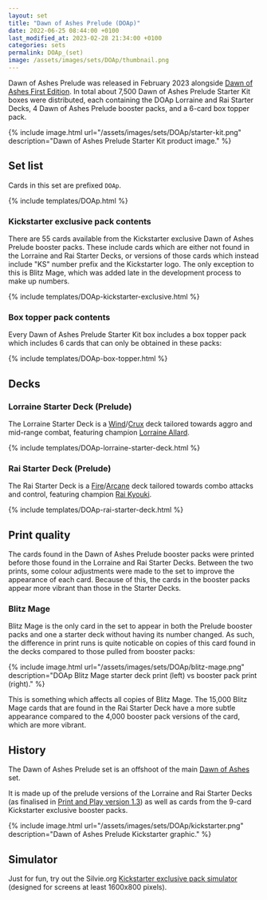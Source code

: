 ```yaml
---
layout: set
title: "Dawn of Ashes Prelude (DOAp)"
date: 2022-06-25 08:44:00 +0100
last_modified_at: 2023-02-28 21:34:00 +0100
categories: sets
permalink: DOAp_(set)
image: /assets/images/sets/DOAp/thumbnail.png
---
```


Dawn of Ashes Prelude was released in February 2023 alongside [Dawn of Ashes First Edition](/DOA-1st_(set)). In total about 7,500 Dawn of Ashes Prelude Starter Kit boxes were distributed, each containing the DOAp Lorraine and Rai Starter Decks, 4 Dawn of Ashes Prelude booster packs, and a 6-card box topper pack.

{% include image.html url="/assets/images/sets/DOAp/starter-kit.png" description="Dawn of Ashes Prelude Starter Kit product image." %}

## Set list

Cards in this set are prefixed `DOAp`.

{% include templates/DOAp.html %}

### Kickstarter exclusive pack contents

There are 55 cards available from the Kickstarter exclusive Dawn of Ashes Prelude booster packs. These include cards which are either not found in the Lorraine and Rai Starter Decks, or versions of those cards which instead include "KS" number prefix and the Kickstarter logo. The only exception to this is Blitz Mage, which was added late in the development process to make up numbers.

{% include templates/DOAp-kickstarter-exclusive.html %}

### Box topper pack contents

Every Dawn of Ashes Prelude Starter Kit box includes a box topper pack which includes 6 cards that can only be obtained in these packs:

{% include templates/DOAp-box-topper.html %}

## Decks

### Lorraine Starter Deck (Prelude)

The Lorraine Starter Deck is a <span class="dead-link">[Wind](/elements#wind)</span>/<span class="dead-link">[Crux](/elements#crux)</span> deck tailored towards aggro and mid-range combat, featuring champion <span class="dead-link">[Lorraine Allard](/champions#lorraine-allard)</span>.

{% include templates/DOAp-lorraine-starter-deck.html %}

### Rai Starter Deck (Prelude)

The Rai Starter Deck is a <span class="dead-link">[Fire](/elements#fire)</span>/<span class="dead-link">[Arcane](/elements#arcane)</span> deck tailored towards combo attacks and control, featuring champion <span class="dead-link">[Rai Kyouki](/champions#rai-kyouki)</span>.

{% include templates/DOAp-rai-starter-deck.html %}

## Print quality

The cards found in the Dawn of Ashes Prelude booster packs were printed before those found in the Lorraine and Rai Starter Decks. Between the two prints, some colour adjustments were made to the set to improve the appearance of each card. Because of this, the cards in the booster packs appear more vibrant than those in the Starter Decks.

### Blitz Mage

Blitz Mage is the only card in the set to appear in both the Prelude booster packs and one a starter deck without having its number changed. As such, the difference in print runs is quite noticable on copies of this card found in the decks compared to those pulled from booster packs:

{% include image.html url="/assets/images/sets/DOAp/blitz-mage.png" description="DOAp Blitz Mage starter deck print (left) vs booster pack print (right)." %}

This is something which affects all copies of Blitz Mage. The 15,000 Blitz Mage cards that are found in the Rai Starter Deck have a more subtle appearance compared to the 4,000 booster pack versions of the card, which are more vibrant.

## History

The Dawn of Ashes Prelude set is an offshoot of the main <span class="dead-link">[Dawn of Ashes](/DOA_(set))</span> set.

It is made up of the prelude versions of the Lorraine and Rai Starter Decks (as finalised in <span class="dead-link">[Print and Play version 1.3](/print-and-play)</span>) as well as cards from the 9-card Kickstarter exclusive booster packs.

{% include image.html url="/assets/images/sets/DOAp/kickstarter.png" description="Dawn of Ashes Prelude Kickstarter graphic." %}

## Simulator

Just for fun, try out the Silvie.org [Kickstarter exclusive pack simulator](/pack-simulator/DOAp) (designed for screens at least 1600x800 pixels).